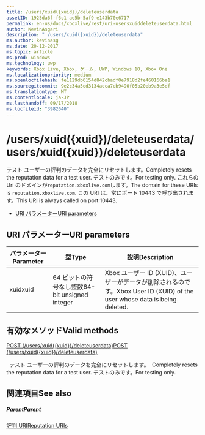 ```yaml
---
title: /users/xuid({xuid})/deleteuserdata
assetID: 1925da6f-f6c1-ae5b-5af9-e143b70e6717
permalink: en-us/docs/xboxlive/rest/uri-usersxuiddeleteuserdata.html
author: KevinAsgari
description: " /users/xuid({xuid})/deleteuserdata"
ms.author: kevinasg
ms.date: 20-12-2017
ms.topic: article
ms.prod: windows
ms.technology: uwp
keywords: Xbox Live, Xbox, ゲーム, UWP, Windows 10, Xbox One
ms.localizationpriority: medium
ms.openlocfilehash: fe1129db6154d842cbadf0e7918d2fe460166ba1
ms.sourcegitcommit: 9e2c34a5ed3134aeca7eb9490f05b20eb9a3e5df
ms.translationtype: MT
ms.contentlocale: ja-JP
ms.lasthandoff: 09/17/2018
ms.locfileid: "3982640"
---
```

# <a name="usersxuidxuiddeleteuserdata"></a><span data-ttu-id="cc2e9-104">/users/xuid({xuid})/deleteuserdata</span><span class="sxs-lookup"><span data-stu-id="cc2e9-104">/users/xuid({xuid})/deleteuserdata</span></span>
<span data-ttu-id="cc2e9-105">テスト ユーザーの評判のデータを完全にリセットします。</span><span class="sxs-lookup"><span data-stu-id="cc2e9-105">Completely resets the reputation data for a test user.</span></span> <span data-ttu-id="cc2e9-106">テストのみです。</span><span class="sxs-lookup"><span data-stu-id="cc2e9-106">For testing only.</span></span> <span data-ttu-id="cc2e9-107">これらの Uri のドメインが`reputation.xboxlive.com`します。</span><span class="sxs-lookup"><span data-stu-id="cc2e9-107">The domain for these URIs is `reputation.xboxlive.com`.</span></span> <span data-ttu-id="cc2e9-108">この URI は、常にポート 10443 で呼び出されます。</span><span class="sxs-lookup"><span data-stu-id="cc2e9-108">This URI is always called on port 10443.</span></span>
 
  * [<span data-ttu-id="cc2e9-109">URI パラメーター</span><span class="sxs-lookup"><span data-stu-id="cc2e9-109">URI parameters</span></span>](#ID4EV)
 
<a id="ID4EV"></a>

 
## <a name="uri-parameters"></a><span data-ttu-id="cc2e9-110">URI パラメーター</span><span class="sxs-lookup"><span data-stu-id="cc2e9-110">URI parameters</span></span>
 
| <span data-ttu-id="cc2e9-111">パラメーター</span><span class="sxs-lookup"><span data-stu-id="cc2e9-111">Parameter</span></span>| <span data-ttu-id="cc2e9-112">型</span><span class="sxs-lookup"><span data-stu-id="cc2e9-112">Type</span></span>| <span data-ttu-id="cc2e9-113">説明</span><span class="sxs-lookup"><span data-stu-id="cc2e9-113">Description</span></span>| 
| --- | --- | --- | 
| <span data-ttu-id="cc2e9-114">xuid</span><span class="sxs-lookup"><span data-stu-id="cc2e9-114">xuid</span></span>| <span data-ttu-id="cc2e9-115">64 ビットの符号なし整数</span><span class="sxs-lookup"><span data-stu-id="cc2e9-115">64-bit unsigned integer</span></span>| <span data-ttu-id="cc2e9-116">Xbox ユーザー ID (XUID)、ユーザーがデータが削除されるのです。</span><span class="sxs-lookup"><span data-stu-id="cc2e9-116">Xbox User ID (XUID) of the user whose data is being deleted.</span></span>| 
  
<a id="ID4EYB"></a>

 
## <a name="valid-methods"></a><span data-ttu-id="cc2e9-117">有効なメソッド</span><span class="sxs-lookup"><span data-stu-id="cc2e9-117">Valid methods</span></span>

[<span data-ttu-id="cc2e9-118">POST (/users/xuid({xuid})/deleteuserdata)</span><span class="sxs-lookup"><span data-stu-id="cc2e9-118">POST (/users/xuid({xuid})/deleteuserdata)</span></span>](uri-usersxuiddeleteuserdatapost.md)

<span data-ttu-id="cc2e9-119">&nbsp;&nbsp;テスト ユーザーの評判のデータを完全にリセットします。</span><span class="sxs-lookup"><span data-stu-id="cc2e9-119">&nbsp;&nbsp;Completely resets the reputation data for a test user.</span></span> <span data-ttu-id="cc2e9-120">テストのみです。</span><span class="sxs-lookup"><span data-stu-id="cc2e9-120">For testing only.</span></span>
 
<a id="ID4ECC"></a>

 
## <a name="see-also"></a><span data-ttu-id="cc2e9-121">関連項目</span><span class="sxs-lookup"><span data-stu-id="cc2e9-121">See also</span></span>
 
<a id="ID4EEC"></a>

 
##### <a name="parent"></a><span data-ttu-id="cc2e9-122">Parent</span><span class="sxs-lookup"><span data-stu-id="cc2e9-122">Parent</span></span> 

[<span data-ttu-id="cc2e9-123">評判 URI</span><span class="sxs-lookup"><span data-stu-id="cc2e9-123">Reputation URIs</span></span>](atoc-reference-reputation.md)

   